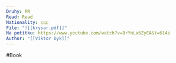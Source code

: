 ```yaml
---
Druhy: PR
Read: Read
Nationality: 🇨🇿
File: "![[krysar.pdf]]"
Na potítku: https://www.youtube.com/watch?v=BrYnLa6ZyEA&t=614s
Author: "[[Viktor Dyk]]"
---
```

#Book
